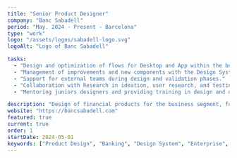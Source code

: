```yaml
---
title: "Senior Product Designer"
company: "Banc Sabadell"
period: "May. 2024 - Present - Barcelona"
type: "work"
logo: "/assets/logos/sabadell-logo.svg"
logoAlt: "Logo of Banc Sabadell"

tasks:
  - "Design and optimization of flows for Desktop and App within the business team."
  - "Management of improvements and new components with the Design System team."
  - "Support for external teams during design and validation phases."
  - "Collaboration with Research in ideation, user research, and testing."
  - "Mentoring juniors designers and providing training in design and design systems for Product Owners, developers, and other key roles."

description: "Design of financial products for the business segment, focusing on optimizing the user experience and closely collaborating with the Design System team."
website: "https://bancsabadell.com"
featured: true
current: true
order: 1
startDate: 2024-05-01
keywords: ["Product Design", "Banking", "Design System", "Enterprise", "UX Research", "Mentoring"]
---
```

